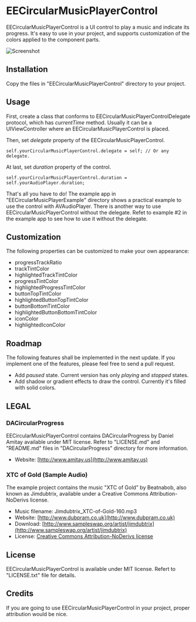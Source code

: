 EECircularMusicPlayerControl
=============
EECircularMusicPlayerControl is a UI control to play a music and indicate its progress. It's easy to use in your project, and supports customization of the colors applied to the component parts.

![Screenshot](https://raw.github.com/el-eleven/EECircularMusicPlayerControl/master/Images/Screenshot.png)

Installation
-----------
Copy the files in "EECircularMusicPlayerControl" directory to your project.

Usage
-----------
First, create a class that conforms to EECircularMusicPlayerControlDelegate protocol, which has *currentTime* method. Usually it can be a UIViewController where an EECircularMusicPlayerControl is placed.

Then, set *delegate* property of the EECircularMusicPlayerControl.

    self.yourCircularMusicPlayerControl.delegate = self; // Or any delegate.
    
At last, set *duration* property of the control.

    self.yourCircularMusicPlayerControl.duration = self.yourAudioPlayer.duration;

That's all you have to do! The example app in "EECircularMusicPlayerExample" directory shows a practical example to use the control with AVAudioPlayer. There is another way to use EECircularMusicPlayerControl without the delegate. Refet to example #2 in the example app to see how to use it without the delegate.
    
Customization
-----------
The following properties can be customized to make your own appearance:

* progressTrackRatio
* trackTintColor
* highlightedTrackTintColor
* progressTintColor
* highlightedProgressTintColor 
* buttonTopTintColor
* highlightedButtonTopTintColor
* buttonBottomTintColor
* highlightedButtonBottomTintColor
* iconColor
* highlightedIconColor

Roadmap
-----------
The following features shall be implemented in the next update. If you implement one of the features, please feel free to send a pull request.

* Add *paused* state. Current version has only *playing* and *stopped* states.
* Add shadow or gradient effects to draw the control. Currently it's filled with solid colors.

LEGAL
-----------
### DACircularProgress
EECircularMusicPlayerControl contains DACircularProgress by Daniel Amitay available under MIT license. Refer to "LICENSE.md" and "README.md" files in "DACircularProgress" directory for more information.

* Website: [http://www.amitay.us](http://www.amitay.us)

### XTC of Gold (Sample Audio)
The example project contains the music "XTC of Gold" by Beatnabob, also known as Jimdubtrix, available under a Creative Commons Attribution-NoDerivs license.

* Music filename: Jimdubtrix_XTC-of-Gold-160.mp3
* Website: [http://www.dubpram.co.uk](http://www.dubpram.co.uk)
* Download: [http://www.sampleswap.org/artist/jimdubtrix](http://www.sampleswap.org/artist/jimdubtrix)
* License: [Creative Commons Attribution-NoDerivs license](http://creativecommons.org/licenses/by-nd/3.0/)

License
-----------
EECircularMusicPlayerControl is available under MIT license. Refert to "LICENSE.txt" file for details.

Credits
-----------
If you are going to use EECircularMusicPlayerControl in your project, proper attribution would be nice.
